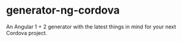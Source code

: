 # generator-ng-cordova
An Angular 1 + 2 generator with the latest things in mind for your next Cordova project. 
